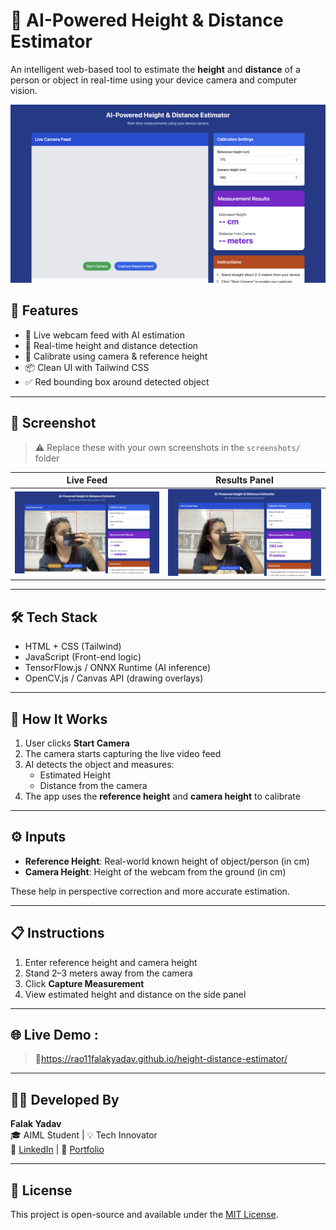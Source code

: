 # 📏 AI-Powered Height & Distance Estimator

An intelligent web-based tool to estimate the **height** and **distance** of a person or object in real-time using your device camera and computer vision.

![Banner](screenshots/banner.png)

## 🚀 Features

- 🎥 Live webcam feed with AI estimation
- 📐 Real-time height and distance detection
- 🧠 Calibrate using camera & reference height
- 📦 Clean UI with Tailwind CSS
- ✅ Red bounding box around detected object

---

## 📸 Screenshot

> ⚠️ Replace these with your own screenshots in the `screenshots/` folder

| Live Feed | Results Panel |
|----------|---------------|
| ![](screenshots/live.png) | ![](screenshots/results.png) |

---

## 🛠️ Tech Stack

- HTML + CSS (Tailwind)
- JavaScript (Front-end logic)
- TensorFlow.js / ONNX Runtime (AI inference)
- OpenCV.js / Canvas API (drawing overlays)

---

## 🧪 How It Works

1. User clicks **Start Camera**
2. The camera starts capturing the live video feed
3. AI detects the object and measures:
   - Estimated Height
   - Distance from the camera
4. The app uses the **reference height** and **camera height** to calibrate

---

## ⚙️ Inputs

- **Reference Height**: Real-world known height of object/person (in cm)
- **Camera Height**: Height of the webcam from the ground (in cm)

These help in perspective correction and more accurate estimation.

---

## 📋 Instructions

1. Enter reference height and camera height
2. Stand 2–3 meters away from the camera
3. Click **Capture Measurement**
4. View estimated height and distance on the side panel

---

## 🌐 Live Demo :

> 🚩https://rao11falakyadav.github.io/height-distance-estimator/

---

## 🧑‍💻 Developed By

**Falak Yadav**  
🎓 AIML Student | 💡 Tech Innovator  
🔗 [LinkedIn](https://www.linkedin.com/in/falak-yadav-a61199241/) | 🧠 [Portfolio]( https://rao11falakyadav.github.io/Rao-Falak-Yadav-Portfolio/)

---

## 📄 License

This project is open-source and available under the [MIT License](LICENSE).
